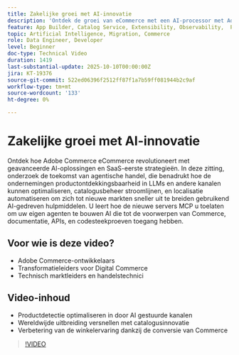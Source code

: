 ```yaml
---
title: Zakelijke groei met AI-innovatie
description: 'Ontdek de groei van eCommerce met een AI-processor met Adobe Commerce: verbeter de ontdekkingsmogelijkheden, optimaliseer de winkeliers en vergroot wereldwijd.'
feature: App Builder, Catalog Service, Extensibility, Observability,  Personalization, Reporting, Saas, Storefront
topic: Artificial Intelligence, Migration, Commerce
role: Data Engineer, Developer
level: Beginner
doc-type: Technical Video
duration: 1419
last-substantial-update: 2025-10-10T00:00:00Z
jira: KT-19376
source-git-commit: 522ed06396f2512ff87f1a7b59ff081944b2c9af
workflow-type: tm+mt
source-wordcount: '133'
ht-degree: 0%

---
```



# Zakelijke groei met AI-innovatie

Ontdek hoe Adobe Commerce eCommerce revolutioneert met geavanceerde AI-oplossingen en SaaS-eerste strategieën. In deze zitting, onderzoek de toekomst van agentische handel, die benadrukt hoe de ondernemingen productontdekkingsbaarheid in LLMs en andere kanalen kunnen optimaliseren, catalogusbeheer stroomlijnen, en localisatie automatiseren om zich tot nieuwe markten sneller uit te breiden gebruikend AI-gedreven hulpmiddelen. U leert hoe de nieuwe servers MCP u toelaten om uw eigen agenten te bouwen AI die tot de voorwerpen van Commerce, documentatie, APIs, en codesteekproeven toegang hebben.

## Voor wie is deze video?

* Adobe Commerce-ontwikkelaars
* Transformatieleiders voor Digital Commerce
* Technisch marktleiders en handelstechnici

## Video-inhoud

* Productdetectie optimaliseren in door AI gestuurde kanalen
* Wereldwijde uitbreiding versnellen met catalogusinnovatie
* Verbetering van de winkelervaring dankzij de conversie van Commerce

>[!VIDEO](https://video.tv.adobe.com/v/3475691/?learn=on&enablevpops)
